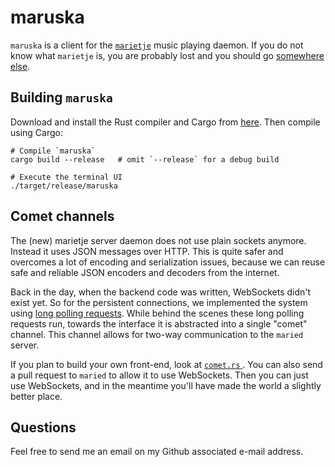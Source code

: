 # maruska

`maruska` is a client for the [`marietje`](https://github.com/marietje/marietje)
music playing daemon. If you do not know what `marietje` is, you are probably
lost and you should go [somewhere else](https://www.musicpd.org/).

## Building `maruska`

Download and install the Rust compiler and Cargo from
[here](https://www.rust-lang.org). Then compile using Cargo:

```shell
# Compile `maruska`
cargo build --release   # omit `--release` for a debug build

# Execute the terminal UI
./target/release/maruska
```

## Comet channels

The (new) marietje server daemon does not use plain sockets anymore. Instead it
uses JSON messages over HTTP. This is quite safer and overcomes a lot of
encoding and serialization issues, because we can reuse safe and reliable JSON
encoders and decoders from the internet.

Back in the day, when the backend code was written, WebSockets didn't exist
yet. So for the persistent connections, we implemented the system using [long
polling requests](https://en.wikipedia.org/wiki/Push_technology#Long_polling).
While behind the scenes these long polling requests run, towards the interface
it is abstracted into a single "comet" channel. This channel allows for two-way
communication to the `maried` server.

If you plan to build your own front-end, look at [`comet.rs`
](https://github.com/dsprenkels/maruska/blob/master/src/libclient/comet.rs).
You can also send a pull request to `maried` to allow it to use WebSockets.
Then you can just use WebSockets, and in the meantime you'll have made the
world a slightly better place.

## Questions

Feel free to send me an email on my Github associated e-mail address.

